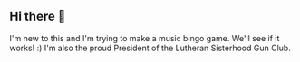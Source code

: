 ## Hi there 👋

I'm new to this and I'm trying to make a music bingo game. We'll see if it works! :) I'm also the proud President of the Lutheran Sisterhood Gun Club. 
